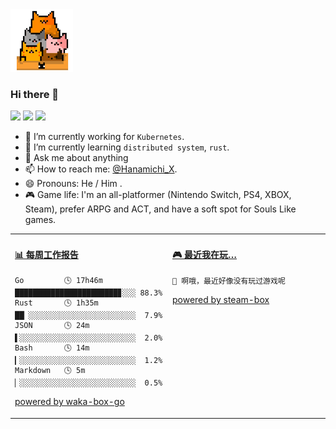 <img src="https://github.com/x893675/x893675/blob/master/img/cat.gif" width="100">

### Hi there 👋

![](https://img.shields.io/badge/macOS-catalina-d0d1d4)
![](https://img.shields.io/badge/Go-1.14.4-1cadd5)
![](https://img.shields.io/badge/Rust-1.44.1-orange)

- 🔭 I’m currently working for `Kubernetes`.
- 🌱 I’m currently learning `distributed system`, `rust`.
- 💬 Ask me about anything
- 📫 How to reach me: [@Hanamichi_X](https://t.me/Hanamichi_X).
- 😄 Pronouns: He / Him .
- 🎮 Game life: I'm an all-platformer (Nintendo Switch, PS4, XBOX, Steam), prefer ARPG and ACT, and have a soft spot for Souls Like games.

<!--
**x893675/x893675** is a ✨ _special_ ✨ repository because its `README.md` (this file) appears on your GitHub profile.

Here are some ideas to get you started:

- 🔭 I’m currently working on ...
- 🌱 I’m currently learning ...
- 👯 I’m looking to collaborate on ...
- 🤔 I’m looking for help with ...
- 💬 Ask me about ...
- 📫 How to reach me: ...
- 😄 Pronouns: ...
- ⚡ Fun fact: ...
-->


<table>
<tr>
<td valign="top" width="50%">

<!-- waka-box start -->
#### <a href="https://gist.github.com/02306cfa1b532bd1a8432087894ced2a" target="_blank">📊 每周工作报告</a>
```text
Go         🕓 17h46m ███████████████████████▊░░░ 88.3%
Rust       🕓 1h35m  ██▏░░░░░░░░░░░░░░░░░░░░░░░░  7.9%
JSON       🕓 24m    ▌░░░░░░░░░░░░░░░░░░░░░░░░░░  2.0%
Bash       🕓 14m    ▎░░░░░░░░░░░░░░░░░░░░░░░░░░  1.2%
Markdown   🕓 5m     ▏░░░░░░░░░░░░░░░░░░░░░░░░░░  0.5%
```
<!-- Powered by https://github.com/x893675/waka-box-go . -->
<!-- waka-box end -->

[powered by waka-box-go](https://github.com/x893675/waka-box-go)

</td>
<td valign="top" width="50%">

<!-- steam-box start -->
#### <a href="https://gist.github.com/7643b2d2c095ae2572bdd1e1b729515f" target="_blank">🎮 最近我在玩…</a>
```text
🚫 啊哦，最近好像没有玩过游戏呢
```
<!-- Powered by https://github.com/YouEclipse/steam-box . -->
<!-- steam-box end -->

[powered by steam-box](https://github.com/x893675/steam-box)

</td>
</tr>
</table>
